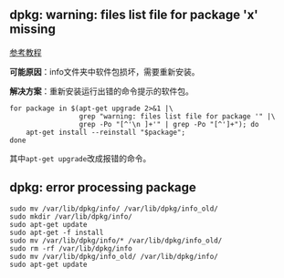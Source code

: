 ## dpkg: warning: files list file for package 'x' missing
[参考教程](https://serverfault.com/questions/430682/dpkg-warning-files-list-file-for-package-x-missing)

**可能原因**：info文件夹中软件包损坏，需要重新安装。

**解决方案**：重新安装运行出错的命令提示的软件包。
```shell
for package in $(apt-get upgrade 2>&1 |\
                 grep "warning: files list file for package '" |\
                 grep -Po "[^'\n ]+'" | grep -Po "[^']+"); do
    apt-get install --reinstall "$package";
done
```
其中`apt-get upgrade`改成报错的命令。

## dpkg: error processing package
```shell
sudo mv /var/lib/dpkg/info/ /var/lib/dpkg/info_old/
sudo mkdir /var/lib/dpkg/info/
sudo apt-get update
sudo apt-get -f install
sudo mv /var/lib/dpkg/info/* /var/lib/dpkg/info_old/
sudo rm -rf /var/lib/dpkg/info
sudo mv /var/lib/dpkg/info_old/ /var/lib/dpkg/info/
sudo apt-get update
```

